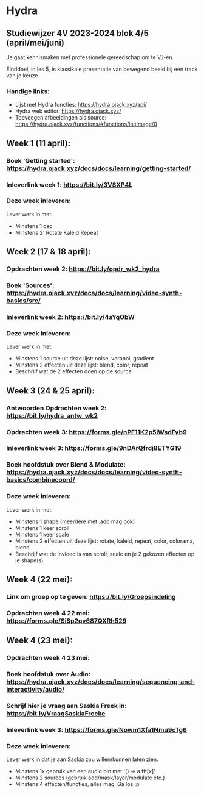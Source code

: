 
# Hydra

## Studiewijzer 4V 2023-2024 blok 4/5 (april/mei/juni)

Je gaat kennismaken met professionele gereedschap om te VJ-en.

Einddoel, in les 5, is klassikale presentatie van bewegend beeld bij een track van je keuze.

### Handige links:

- Lijst met Hydra functies: https://hydra.ojack.xyz/api/
- Hydra web editor: https://hydra.ojack.xyz/
- Toevoegen afbeeldingen als source: https://hydra.ojack.xyz/functions/#functions/initImage/0

## Week 1 (11 april):

### Boek 'Getting started': https://hydra.ojack.xyz/docs/docs/learning/getting-started/

### Inleverlink week 1: https://bit.ly/3VSXP4L

### Deze week inleveren: 

Lever werk in met:
- Minstens 1 osc
- Minstens 2:
    Rotate
    Kaleid 
    Repeat

  

## Week 2 (17 & 18 april):

### Opdrachten week 2: https://bit.ly/opdr_wk2_hydra

### Boek 'Sources': https://hydra.ojack.xyz/docs/docs/learning/video-synth-basics/src/

### Inleverlink week 2: https://bit.ly/4aYqObW



### Deze week inleveren:

Lever werk in met:
- Minstens 1 source uit deze lijst: noise, voronoi, gradient
- Minstens 2 effecten uit deze lijst: blend, color, repeat
- Beschrijf wat de 2 effecten doen op de source 

## Week 3 (24 & 25 april): 

### Antwoorden Opdrachten week 2: https://bit.ly/hydra_antw_wk2

### Opdrachten week 3: https://forms.gle/nPF11K2p5iWsdFyb9

### Inleverlink week 3: https://forms.gle/9nDArQfrdj8ETYG19

### Boek hoofdstuk over Blend & Modulate: https://hydra.ojack.xyz/docs/docs/learning/video-synth-basics/combinecoord/

### Deze week inleveren:

Lever werk in met:
- Minstens 1 shape (meerdere met .add mag ook)
- Minstens 1 keer scroll
- Minstens 1 keer scale
- Minstens 2 effecten uit deze lijst: rotate, kaleid, repeat, color, colorama, blend
- Beschrijf wat de invloed is van scroll, scale en je 2 gekozen effecten op je shape(s)

## Week 4 (22 mei):

### Link om groep op te geven: https://bit.ly/Groepsindeling

### Opdrachten week 4 22 mei: https://forms.gle/SiSp2qv687QXRh529

## Week 4 (23 mei):

### Opdrachten week 4 23 mei: 

### Boek hoofdstuk over Audio: https://hydra.ojack.xyz/docs/docs/learning/sequencing-and-interactivity/audio/

### Schrijf hier je vraag aan Saskia Freek in: https://bit.ly/VraagSaskiaFreeke

### Inleverlink week 3: https://forms.gle/Nowm1Xfa1Nmu9cTg6

### Deze week inleveren:

Lever werk in dat je aan Saskia zou willen/kunnen laten zien.
- Minstens 1x gebruik van een audio bin met '() => a.fft[x]'
- Minstens 2 sources (gebruik add/mask/layer/modulate etc.)
- Minstens 4 effecten/functies, alles mag. Ga los :p


